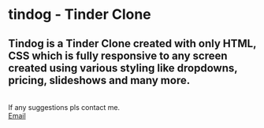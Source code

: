# tindog - Tinder Clone
<h2>Tindog is a Tinder Clone created with only HTML, CSS which is fully responsive to any screen created using various styling like dropdowns, pricing, slideshows and many more.</h2><br>If any suggestions pls contact me.<br>
<a href="prachetshah25@gmail.com">Email</a>
